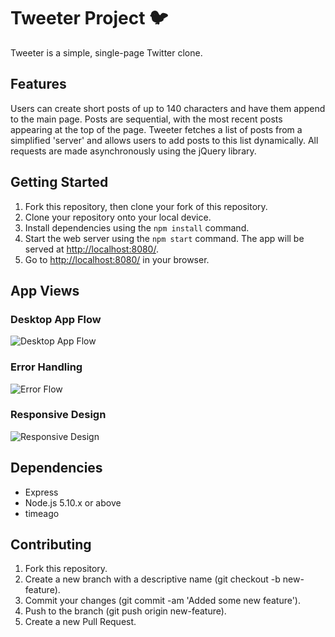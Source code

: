 # Tweeter Project 🐦

Tweeter is a simple, single-page Twitter clone.

## Features

Users can create short posts of up to 140 characters and have them append to the main page. Posts are sequential, with the most recent posts appearing at the top of the page. Tweeter fetches a list of posts from a simplified 'server' and allows users to add posts to this list dynamically. All requests are made asynchronously using the jQuery library.

## Getting Started

1. Fork this repository, then clone your fork of this repository.
2. Clone your repository onto your local device.
3. Install dependencies using the `npm install` command.
3. Start the web server using the `npm start` command. The app will be served at <http://localhost:8080/>.
4. Go to <http://localhost:8080/> in your browser.

## App Views

### Desktop App Flow
![Desktop App Flow](https://github.com/x-saim/tweeter/blob/master/docs/Animation1_DesktopView.gif?raw=true)

### Error Handling
![Error Flow](https://github.com/x-saim/tweeter/blob/master/docs/Animation2_Errors.gif?raw=true)

### Responsive Design
![Responsive Design](https://github.com/x-saim/tweeter/blob/master/docs/Animation3_Responsive.gif?raw=true)

## Dependencies

- Express
- Node.js 5.10.x or above
- timeago

## Contributing
1. Fork this repository.
2. Create a new branch with a descriptive name (git checkout -b new-feature).
3. Commit your changes (git commit -am 'Added some new feature').
4. Push to the branch (git push origin new-feature).
5. Create a new Pull Request.